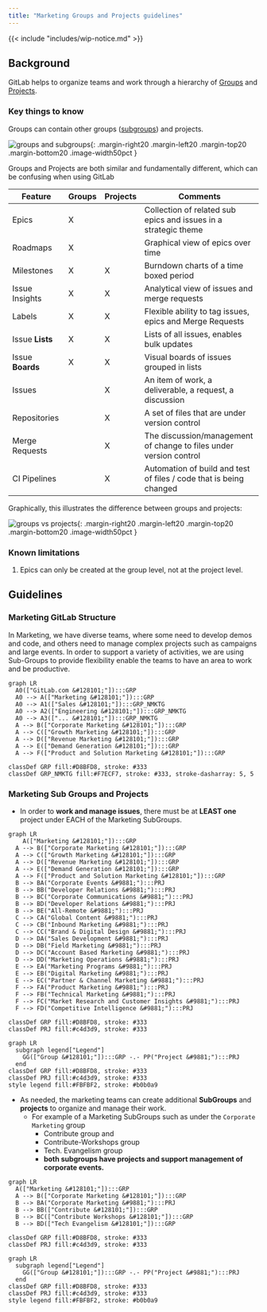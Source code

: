 ```yaml
---
title: "Marketing Groups and Projects guidelines"
---
```


{{< include "includes/wip-notice.md" >}}

## Background

GitLab helps to organize teams and work through a hierarchy of [Groups](https://docs.gitlab.com/ee/user/group/) and [Projects](https://docs.gitlab.com/ee/user/project/).

### Key things to know

Groups can contain other groups ([subgroups](https://docs.gitlab.com/ee/user/group/subgroups/index.html)) and projects.

![groups and subgroups](https://about.gitlab.com/handbook/marketing/project-management-guidelines/images/groups-subgroups.svg){: .margin-right20 .margin-left20 .margin-top20 .margin-bottom20 .image-width50pct }

Groups and Projects are both similar and fundamentally different, which can be confusing when using GitLab

| Feature | Groups | Projects | Comments |
|---|---|---|---|
| Epics | X |  | Collection of related sub epics and issues in a strategic theme |
| Roadmaps | X |  |  Graphical view of epics over time |
| Milestones | X | X |  Burndown charts of a time boxed period |
| Issue Insights | X | X | Analytical view of issues and merge requests |
| Labels | X | X | Flexible ability to tag issues, epics and Merge Requests |
| Issue **Lists** | X | X | Lists of all issues, enables bulk updates |
| Issue **Boards** |X | X | Visual boards of issues grouped in lists |
| Issues |  | X | An item of work, a deliverable, a request, a discussion |
| Repositories |  | X | A set of files that are under version control |
| Merge Requests |  | X | The discussion/management of change to files under version control |
| CI Pipelines |  | X |  Automation of build and test of files / code that is being changed |

Graphically, this illustrates the difference between groups and projects:

![groups vs projects](https://about.gitlab.com/handbook/marketing/project-management-guidelines/images/groups-projects.png){: .margin-right20 .margin-left20 .margin-top20 .margin-bottom20 .image-width50pct }

### Known limitations

1. Epics can only be created at the group level, not at the project level.

## Guidelines

### Marketing GitLab Structure

In Marketing, we have diverse teams, where some need to develop demos and code, and others need to manage complex projects such as campaigns and large events.  In order to support a variety of activities, we are using Sub-Groups to provide flexibility enable the teams to have an area to work and be productive.

```mermaid
graph LR
  A0(["GitLab.com &#128101;"]):::GRP
  A0 --> A(["Marketing &#128101;"]):::GRP
  A0 --> A1(["Sales &#128101;"]):::GRP_NMKTG
  A0 --> A2(["Engineering &#128101;"]):::GRP_NMKTG
  A0 --> A3(["... &#128101;"]):::GRP_NMKTG
  A --> B(["Corporate Marketing &#128101;"]):::GRP
  A --> C(["Growth Marketing &#128101;"]):::GRP
  A --> D(["Revenue Marketing &#128101;"]):::GRP
  A --> E(["Demand Generation &#128101;"]):::GRP
  A --> F(["Product and Solution Marketing &#128101;"]):::GRP

classDef GRP fill:#D8BFD8, stroke: #333
classDef GRP_NMKTG fill:#F7ECF7, stroke: #333, stroke-dasharray: 5, 5
```

### Marketing Sub Groups and Projects

- In order to **work and manage issues**, there must be at **LEAST one** project under EACH of the Marketing SubGroups.

```mermaid
graph LR
	A(["Marketing &#128101;"]):::GRP
  A --> B(["Corporate Marketing &#128101;"]):::GRP
  A --> C(["Growth Marketing &#128101;"]):::GRP
  A --> D(["Revenue Marketing &#128101;"]):::GRP
  A --> E(["Demand Generation &#128101;"]):::GRP
  A --> F(["Product and Solution Marketing &#128101;"]):::GRP
  B --> BA("Corporate Events &#9881;"):::PRJ
  B --> BB("Developer Relations &#9881;"):::PRJ
  B --> BC("Corporate Communications &#9881;"):::PRJ
  B --> BD("Developer Relations &#9881;"):::PRJ
  B --> BE("All-Remote &#9881;"):::PRJ
  C --> CA("Global Content &#9881;"):::PRJ
  C --> CB("Inbound Marketing &#9881;"):::PRJ
  C --> CC("Brand & Digital Design &#9881;"):::PRJ
  D --> DA("Sales Development &#9881;"):::PRJ
  D --> DB("Field Marketing &#9881;"):::PRJ
  D --> DC("Account Based Marketing &#9881;"):::PRJ
  D --> DD("Marketing Operations &#9881;"):::PRJ
  E --> EA("Marketing Programs &#9881;"):::PRJ
  E --> EB("Digital Marketing &#9881;"):::PRJ
  E --> EC("Partner & Channel Marketing &#9881;"):::PRJ
  F --> FA("Product Marketing &#9881;"):::PRJ
  F --> FB("Technical Marketing &#9881;"):::PRJ
  F --> FC("Market Research and Customer Insights &#9881;"):::PRJ
  F --> FD("Competitive Intelligence &#9881;"):::PRJ

classDef GRP fill:#D8BFD8, stroke: #333
classDef PRJ fill:#c4d3d9, stroke: #333
```

```mermaid
graph LR
  subgraph legend["Legend"]
    GG(["Group &#128101;"]):::GRP -.- PP("Project &#9881;"):::PRJ
  end
classDef GRP fill:#D8BFD8, stroke: #333
classDef PRJ fill:#c4d3d9, stroke: #333
style legend fill:#FBFBF2, stroke: #b0b0a9
```

- As needed, the marketing teams can create additional **SubGroups** and **projects** to organize and manage their work.
  - For example of a Marketing SubGroups such as under the `Corporate Marketing` group
    - Contribute group and
    - Contribute-Workshops group
    - Tech. Evangelism group
    - **both subgroups have projects and support management of corporate events.**

```mermaid
graph LR
  A(["Marketing &#128101;"]):::GRP
  A --> B(["Corporate Marketing &#128101;"]):::GRP
  B --> BA("Corporate Marketing &#9881;"):::PRJ
  B --> BB(["Contribute &#128101;"]):::GRP
  B --> BC(["Contribute Workshops &#128101;"]):::GRP
  B --> BD(["Tech Evangelism &#128101;"]):::GRP

classDef GRP fill:#D8BFD8, stroke: #333
classDef PRJ fill:#c4d3d9, stroke: #333
```

```mermaid
graph LR
  subgraph legend["Legend"]
    GG(["Group &#128101;"]):::GRP -.- PP("Project &#9881;"):::PRJ
  end
classDef GRP fill:#D8BFD8, stroke: #333
classDef PRJ fill:#c4d3d9, stroke: #333
style legend fill:#FBFBF2, stroke: #b0b0a9
```
